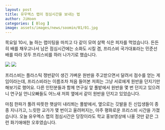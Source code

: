 ```yaml
---
layout: post
title: 유우엑스 랩이 점심시간을 보내는 법
author: JiHoon
categories: [ Blog ]
image: assets/images/news/soomin/01/01.jpg
---
```

목요일 10시, 늘 하는 랩미팅을 마치고 다 같이 모여 살짝 식은 피자를 먹었습니다. 든든히 배를 채우고나서 남은 점심시간에는 소화도 시킬 겸, 프리스비 국가대표라는 민준선배를 따라 모두 프리스비를 하러 나가기로 했습니다. 

<img src="{{site.baseurl}}/assets/images/news/soomin/01/01.jpg">
<img src="{{site.baseurl}}/assets/images/news/soomin/01/02.jpg">

프리스비는 플라스틱 쟁반같이 생긴 가벼운 원반을 주고받으면서 달려서 점수를 얻는 게임이라는데, 프리스비라는 이름조차 처음 들어본 저희는 그냥 서로에게 원반을 던지기만 해보기로 했어요. 다른 인턴분들과 함께 연구실 앞 풀밭에서 원반을 몇 번 던지고 있으려니 연구실 언니오빠들도 어느새 저희 옆에서 같이 원반을 던지고 있었습니다. 

마침 한파가 풀려 따뜻한 햇살이 내리쬐는 풀밭에서, 옆으로는 깃발을 든 신입생들이 종종 지나가고, 느릿한 교가가 몇 번이고 울려퍼지는, 아주 평화로운 프리스비 시간을 가졌습니다. 오늘 유우엑스 랩의 점심시간은 당장이라도 학교 홍보영상에 나올 것만 같은 그런 화기애애한 오후였습니다. 